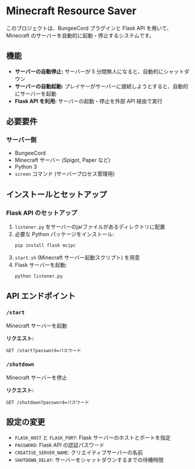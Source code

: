 # Minecraft Resource Saver

このプロジェクトは、BungeeCord プラグインと Flask API を用いて、Minecraft のサーバーを自動的に起動・停止するシステムです。

## 機能
- **サーバーの自動停止:** サーバーが 5 分間無人になると、自動的にシャットダウン
- **サーバーの自動起動:** プレイヤーがサーバーに接続しようとすると、自動的にサーバーを起動
- **Flask API を利用:** サーバーの起動・停止を外部 API 経由で実行

## 必要要件
### サーバー側
- BungeeCord
- Minecraft サーバー (Spigot, Paper など)
- Python 3
- `screen` コマンド (サーバープロセス管理用)

## インストールとセットアップ

### Flask API のセットアップ
1. `listener.py` をサーバーのjarファイルがあるディレクトリに配置
2. 必要な Python パッケージをインストール:
   ```bash
   pip install flask mcipc
   ```
3. `start.sh` (Minecraft サーバー起動スクリプト) を用意
4. Flask サーバーを起動:
   ```bash
   python listener.py
   ```

## API エンドポイント

### `/start`
Minecraft サーバーを起動

**リクエスト:**
```http
GET /start?password=パスワード
```

### `/shutdown`
Minecraft サーバーを停止

**リクエスト:**
```http
GET /shutdown?password=パスワード
```

## 設定の変更
- `FLASK_HOST` と `FLASK_PORT`: Flask サーバーのホストとポートを指定
- `PASSWORD`: Flask API の認証パスワード
- `CREATIVE_SERVER_NAME`: クリエイティブサーバーの名前
- `SHUTDOWN_DELAY`: サーバーをシャットダウンするまでの待機時間
